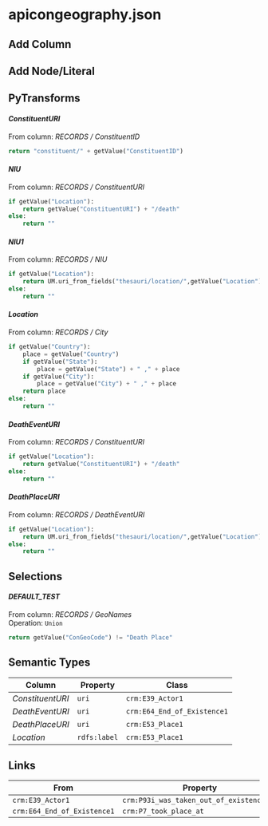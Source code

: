 # apicongeography.json

## Add Column

## Add Node/Literal

## PyTransforms
#### _ConstituentURI_
From column: _RECORDS / ConstituentID_
``` python
return "constituent/" + getValue("ConstituentID")
```

#### _NIU_
From column: _RECORDS / ConstituentURI_
``` python
if getValue("Location"):
    return getValue("ConstituentURI") + "/death"
else:
    return ""
```

#### _NIU1_
From column: _RECORDS / NIU_
``` python
if getValue("Location"):
    return UM.uri_from_fields("thesauri/location/",getValue("Location"))
else:
    return ""
```

#### _Location_
From column: _RECORDS / City_
``` python
if getValue("Country"):
    place = getValue("Country")
    if getValue("State"):
        place = getValue("State") + " ," + place
    if getValue("City"):
        place = getValue("City") + " ," + place
    return place
else:
    return ""
```

#### _DeathEventURI_
From column: _RECORDS / ConstituentURI_
``` python
if getValue("Location"):
    return getValue("ConstituentURI") + "/death"
else:
    return ""
```

#### _DeathPlaceURI_
From column: _RECORDS / DeathEventURI_
``` python
if getValue("Location"):
    return UM.uri_from_fields("thesauri/location/",getValue("Location"))
else:
    return ""
```


## Selections
#### _DEFAULT_TEST_
From column: _RECORDS / GeoNames_
<br>Operation: `Union`
``` python
return getValue("ConGeoCode") != "Death Place"
```


## Semantic Types
| Column | Property | Class |
|  ----- | -------- | ----- |
| _ConstituentURI_ | `uri` | `crm:E39_Actor1`|
| _DeathEventURI_ | `uri` | `crm:E64_End_of_Existence1`|
| _DeathPlaceURI_ | `uri` | `crm:E53_Place1`|
| _Location_ | `rdfs:label` | `crm:E53_Place1`|


## Links
| From | Property | To |
|  --- | -------- | ---|
| `crm:E39_Actor1` | `crm:P93i_was_taken_out_of_existence_by` | `crm:E64_End_of_Existence1`|
| `crm:E64_End_of_Existence1` | `crm:P7_took_place_at` | `crm:E53_Place1`|
